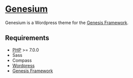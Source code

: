 # [Genesium](https://github.com/acbeaumo/Genesium)

Genesium is a Wordpress theme for the [Genesis Framework](http://my.studiopress.com/themes/genesis/).

## Requirements
* [PHP](http://php.net/) >= 7.0.0
* Sass
* Compass
* [Wordpress](https://wordpress.org/)
* [Genesis Framework](http://my.studiopress.com/themes/genesis/)
